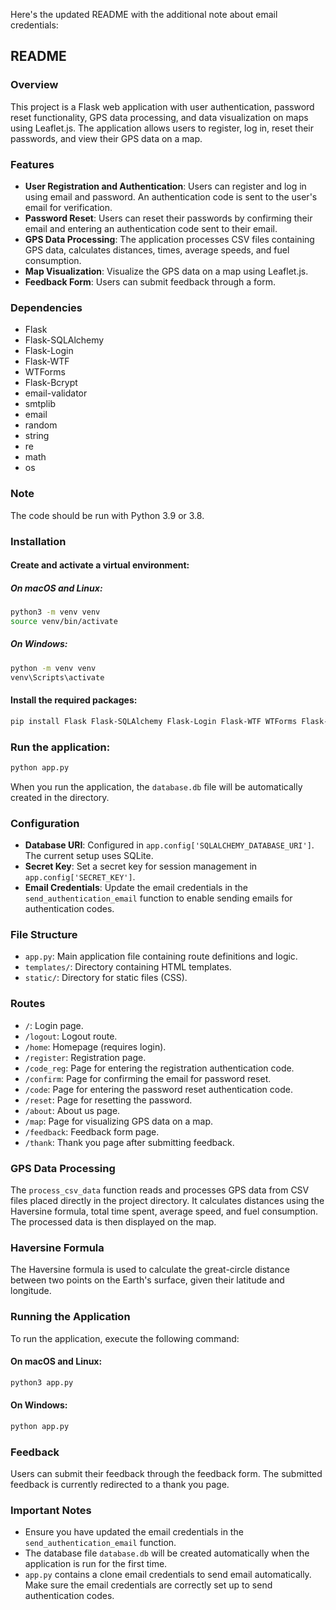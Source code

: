 Here's the updated README with the additional note about email credentials:

## README

### Overview
This project is a Flask web application with user authentication, password reset functionality, GPS data processing, and data visualization on maps using Leaflet.js. The application allows users to register, log in, reset their passwords, and view their GPS data on a map.

### Features
- **User Registration and Authentication**: Users can register and log in using email and password. An authentication code is sent to the user's email for verification.
- **Password Reset**: Users can reset their passwords by confirming their email and entering an authentication code sent to their email.
- **GPS Data Processing**: The application processes CSV files containing GPS data, calculates distances, times, average speeds, and fuel consumption.
- **Map Visualization**: Visualize the GPS data on a map using Leaflet.js.
- **Feedback Form**: Users can submit feedback through a form.

### Dependencies
- Flask
- Flask-SQLAlchemy
- Flask-Login
- Flask-WTF
- WTForms
- Flask-Bcrypt
- email-validator
- smtplib
- email
- random
- string
- re
- math
- os

### Note
The code should be run with Python 3.9 or 3.8.

### Installation

#### Create and activate a virtual environment:

##### On macOS and Linux:
```bash
python3 -m venv venv
source venv/bin/activate
```

##### On Windows:
```bash
python -m venv venv
venv\Scripts\activate
```

#### Install the required packages:
```bash
pip install Flask Flask-SQLAlchemy Flask-Login Flask-WTF WTForms Flask-Bcrypt email-validator
```

### Run the application:
```bash
python app.py
```

When you run the application, the `database.db` file will be automatically created in the directory.

### Configuration
- **Database URI**: Configured in `app.config['SQLALCHEMY_DATABASE_URI']`. The current setup uses SQLite.
- **Secret Key**: Set a secret key for session management in `app.config['SECRET_KEY']`.
- **Email Credentials**: Update the email credentials in the `send_authentication_email` function to enable sending emails for authentication codes.

### File Structure
- `app.py`: Main application file containing route definitions and logic.
- `templates/`: Directory containing HTML templates.
- `static/`: Directory for static files (CSS).

### Routes
- `/`: Login page.
- `/logout`: Logout route.
- `/home`: Homepage (requires login).
- `/register`: Registration page.
- `/code_reg`: Page for entering the registration authentication code.
- `/confirm`: Page for confirming the email for password reset.
- `/code`: Page for entering the password reset authentication code.
- `/reset`: Page for resetting the password.
- `/about`: About us page.
- `/map`: Page for visualizing GPS data on a map.
- `/feedback`: Feedback form page.
- `/thank`: Thank you page after submitting feedback.

### GPS Data Processing
The `process_csv_data` function reads and processes GPS data from CSV files placed directly in the project directory. It calculates distances using the Haversine formula, total time spent, average speed, and fuel consumption. The processed data is then displayed on the map.

### Haversine Formula
The Haversine formula is used to calculate the great-circle distance between two points on the Earth's surface, given their latitude and longitude.

### Running the Application
To run the application, execute the following command:

#### On macOS and Linux:
```bash
python3 app.py
```

#### On Windows:
```bash
python app.py
```

### Feedback
Users can submit their feedback through the feedback form. The submitted feedback is currently redirected to a thank you page.

### Important Notes
- Ensure you have updated the email credentials in the `send_authentication_email` function.
- The database file `database.db` will be created automatically when the application is run for the first time.
- `app.py` contains a clone email credentials to send email automatically. Make sure the email credentials are correctly set up to send authentication codes.
